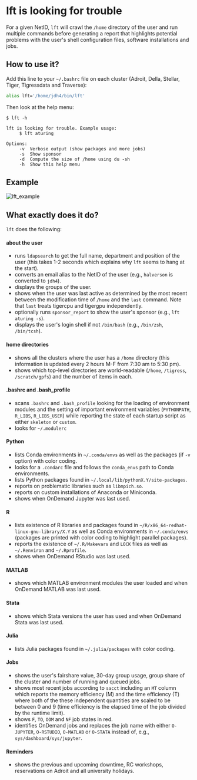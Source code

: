 # lft is looking for trouble

For a given NetID, `lft` will crawl the `/home` directory of the user and run multiple commands before generating a report that highlights potential problems with the user's shell configuration files, software installations and jobs.

## How to use it?

Add this line to your `~/.bashrc` file on each cluster (Adroit, Della, Stellar, Tiger, Tigressdata and Traverse):

```bash
alias lft='/home/jdh4/bin/lft'
```

Then look at the help menu:

```
$ lft -h

lft is looking for trouble. Example usage:
     $ lft aturing

Options:
     -v  Verbose output (show packages and more jobs)
     -s  Show sponsor
     -d  Compute the size of /home using du -sh
     -h  Show this help menu
```

## Example

![lft_example](https://tigress-web.princeton.edu/~jdh4/lft_example_report.png?123456)

## What exactly does it do?

`lft` does the following:

#### about the user
+ runs `ldapsearch` to get the full name, department and position of the user (this takes 1-2 seconds which explains why `lft` seems to hang at the start).
+ converts an email alias to the NetID of the user (e.g., `halverson` is converted to `jdh4`).
+ displays the groups of the user.
+ shows when the user was last active as determined by the most recent between the modification time of `/home` and the `last` command. Note that `last` treats tigercpu and tigergpu independently.
+ optionally runs `sponsor_report` to show the user's sponsor (e.g., `lft aturing -s`).
+ displays the user's login shell if not `/bin/bash` (e.g., `/bin/zsh`, `/bin/tcsh`).

#### home directories
+ shows all the clusters where the user has a `/home` directory (this information is updated every 2 hours M-F from 7:30 am to 5:30 pm).
+ shows which top-level directories are world-readable (`/home`, `/tigress`, `/scratch/gpfs`) and the number of items in each.

#### .bashrc and .bash_profile
+ scans `.bashrc` and `.bash_profile` looking for the loading of environment modules and the setting of important environment variables (`PYTHONPATH`, `R_LIBS`, `R_LIBS_USER`) while reporting the state of each startup script as either `skeleton` or `custom`.
+ looks for `~/.modulerc`

#### Python
+ lists Conda environments in `~/.conda/envs` as well as the packages (if `-v` option) with color coding.
+ looks for a `.condarc` file and follows the `conda_envs` path to Conda environments.
+ lists Python packages found in `~/.local/lib/pythonX.Y/site-packages`.
+ reports on problematic libraries such as `libmpich.so`.
+ reports on custom installations of Anaconda or Miniconda.
+ shows when OnDemand Jupyter was last used.

#### R
+ lists existence of R libraries and packages found in `~/R/x86_64-redhat-linux-gnu-library/X.Y` as well as Conda environments in `~/.conda/envs` (packages are printed with color coding to highlight parallel packages).
+ reports the existence of `~/.R/Makevars` and `LOCK` files as well as `~/.Renviron` and `~/.Rprofile`.
+ shows when OnDemand RStudio was last used.

#### MATLAB
+ shows which MATLAB environment modules the user loaded and when OnDemand MATLAB was last used.

#### Stata
+ shows which Stata versions the user has used and when OnDemand Stata was last used.

#### Julia
+ lists Julia packages found in `~/.julia/packages` with color coding.

#### Jobs
+ shows the user's fairshare value, 30-day group usage, group share of the cluster and number of running and queued jobs.
+ shows most recent jobs according to `sacct` including an `MT` column which reports the memory efficiency (M) and the time efficiency (T) where both of the these independent quantities are scaled to be between 0 and 9 (time efficiency is the elapsed time of the job divided by the runtime limit).
+ shows `F`, `TO`, `OOM` and `NF` job states in red.
+ identifies OnDemand jobs and replaces the job name with either `O-JUPYTER`, `O-RSTUDIO`, `O-MATLAB` or `O-STATA` instead of, e.g., `sys/dashboard/sys/jupyter`.

#### Reminders
+ shows the previous and upcoming downtime, RC workshops, reservations on Adroit and all university holidays.
